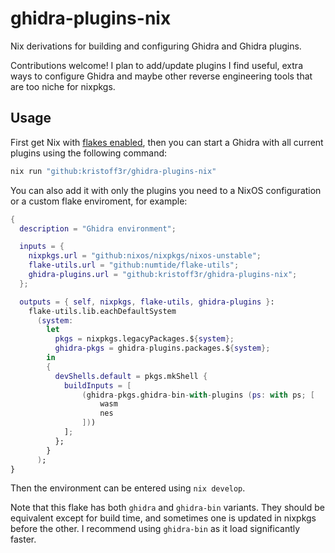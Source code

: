 # ghidra-plugins-nix

Nix derivations for building and configuring Ghidra and Ghidra plugins.

Contributions welcome! I plan to add/update plugins I find useful, extra ways to
configure Ghidra and maybe other reverse engineering tools that are too niche
for nixpkgs.

## Usage

First get Nix with [flakes enabled](https://nixos.wiki/wiki/Flakes#Enable_flakes),
then you can start a Ghidra with all current plugins using the following command:

```bash
nix run "github:kristoff3r/ghidra-plugins-nix"
```
You can also add it with only the plugins you need to a NixOS configuration or a custom flake enviroment, for example:

```nix
{
  description = "Ghidra environment";

  inputs = {
    nixpkgs.url = "github:nixos/nixpkgs/nixos-unstable";
    flake-utils.url = "github:numtide/flake-utils";
    ghidra-plugins.url = "github:kristoff3r/ghidra-plugins-nix";
  };

  outputs = { self, nixpkgs, flake-utils, ghidra-plugins }:
    flake-utils.lib.eachDefaultSystem
      (system:
        let
          pkgs = nixpkgs.legacyPackages.${system};
          ghidra-pkgs = ghidra-plugins.packages.${system};
        in
        {
          devShells.default = pkgs.mkShell {
            buildInputs = [
                (ghidra-pkgs.ghidra-bin-with-plugins (ps: with ps; [
                    wasm
                    nes
                ]))
            ];
          };
        }
      );
}
```

Then the environment can be entered using `nix develop`.

Note that this flake has both `ghidra` and `ghidra-bin` variants. They should be
equivalent except for build time, and sometimes one is updated in nixpkgs before
the other. I recommend using `ghidra-bin` as it load significantly faster.